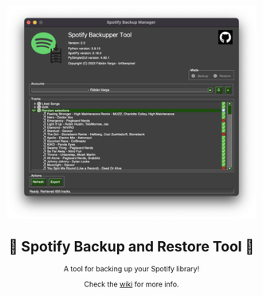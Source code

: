 <p align="center">
  <img align="center" width="500" src="https://github.com/br0kenpixel/spotify-backup-restore/blob/eb16111d7d0596893612f941a882e40b68853f12/img/main_window.png">
</p>
<h1 align="center">🎵 Spotify Backup and Restore Tool 📝</h1>
<p align="center">A tool for backing up your Spotify library!</p>
<p align="center">Check the <a href="https://github.com/br0kenpixel/spotify-backup-restore/wiki">wiki</a> for more info.</p>

